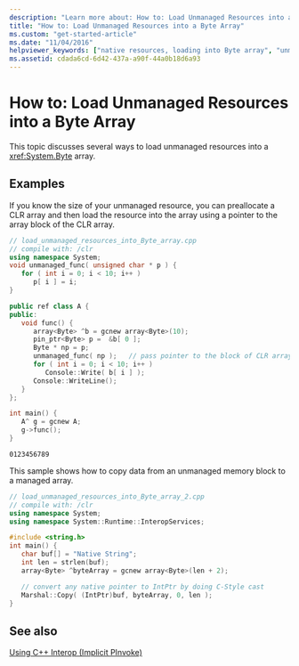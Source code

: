 ```yaml
---
description: "Learn more about: How to: Load Unmanaged Resources into a Byte Array"
title: "How to: Load Unmanaged Resources into a Byte Array"
ms.custom: "get-started-article"
ms.date: "11/04/2016"
helpviewer_keywords: ["native resources, loading into Byte array", "unmanaged resources, loading into Byte array", "native resources"]
ms.assetid: cdada6cd-6d42-437a-a90f-44a0b18d6a93
---
```

# How to: Load Unmanaged Resources into a Byte Array

This topic discusses several ways to load unmanaged resources into a <xref:System.Byte> array.

## Examples

If you know the size of your unmanaged resource, you can preallocate a CLR array and then load the resource into the array using a pointer to the array block of the CLR array.

```cpp
// load_unmanaged_resources_into_Byte_array.cpp
// compile with: /clr
using namespace System;
void unmanaged_func( unsigned char * p ) {
   for ( int i = 0; i < 10; i++ )
      p[ i ] = i;
}

public ref class A {
public:
   void func() {
      array<Byte> ^b = gcnew array<Byte>(10);
      pin_ptr<Byte> p =  &b[ 0 ];
      Byte * np = p;
      unmanaged_func( np );   // pass pointer to the block of CLR array.
      for ( int i = 0; i < 10; i++ )
         Console::Write( b[ i ] );
      Console::WriteLine();
   }
};

int main() {
   A^ g = gcnew A;
   g->func();
}
```

```Output
0123456789
```

This sample shows how to copy data from an unmanaged memory block to a managed array.

```cpp
// load_unmanaged_resources_into_Byte_array_2.cpp
// compile with: /clr
using namespace System;
using namespace System::Runtime::InteropServices;

#include <string.h>
int main() {
   char buf[] = "Native String";
   int len = strlen(buf);
   array<Byte> ^byteArray = gcnew array<Byte>(len + 2);

   // convert any native pointer to IntPtr by doing C-Style cast
   Marshal::Copy( (IntPtr)buf, byteArray, 0, len );
}
```

## See also

[Using C++ Interop (Implicit PInvoke)](../dotnet/using-cpp-interop-implicit-pinvoke.md)
